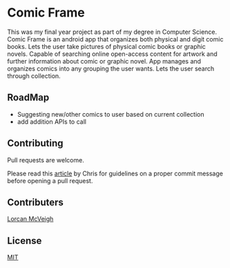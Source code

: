# Comic Frame

This was my final year project as part of my degree in Computer Science.
Comic Frame is an android app that organizes both physical and digit comic books. 
Lets the user take pictures of physical comic books or graphic novels. 
Capable of searching online open-access content for artwork and further information about comic or graphic novel. 
App manages and organizes comics into any grouping the user wants. Lets the user search through collection. 


## RoadMap 

- Suggesting new/other comics to user based on current collection 
- add addition APIs to call 

## Contributing

Pull requests are welcome.

Please read this [article](https://chris.beams.io/posts/git-commit/) by Chris for guidelines on a proper commit message before opening a pull request.

## Contributers 

[Lorcan McVeigh](https://github.com/LorcanMcVeigh/)

## License

[MIT](https://choosealicense.com/licenses/mit/)
